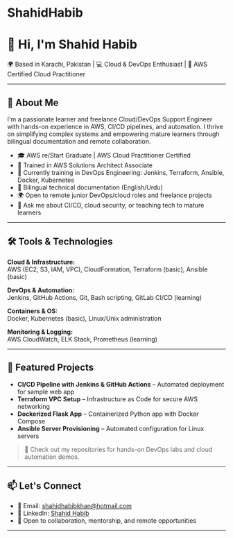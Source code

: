 # ShahidHabib

# 👋 Hi, I'm Shahid Habib

🌍 Based in Karachi, Pakistan | 💻 Cloud & DevOps Enthusiast | 📜 AWS Certified Cloud Practitioner

---

## 🚀 About Me

I'm a passionate learner and freelance Cloud/DevOps Support Engineer with hands-on experience in AWS, CI/CD pipelines, and automation. I thrive on simplifying complex systems and empowering mature learners through bilingual documentation and remote collaboration.

- 🎓 AWS re/Start Graduate | AWS Cloud Practitioner Certified  
- 🧠 Trained in AWS Solutions Architect Associate  
- 🔧 Currently training in DevOps Engineering: Jenkins, Terraform, Ansible, Docker, Kubernetes  
- 📄 Bilingual technical documentation (English/Urdu)  
- 🌍 Open to remote junior DevOps/cloud roles and freelance projects  
- 💬 Ask me about CI/CD, cloud security, or teaching tech to mature learners

---

## 🛠️ Tools & Technologies

**Cloud & Infrastructure:**  
AWS (EC2, S3, IAM, VPC), CloudFormation, Terraform (basic), Ansible (basic)

**DevOps & Automation:**  
Jenkins, GitHub Actions, Git, Bash scripting, GitLab CI/CD (learning)

**Containers & OS:**  
Docker, Kubernetes (basic), Linux/Unix administration

**Monitoring & Logging:**  
AWS CloudWatch, ELK Stack, Prometheus (learning)

---

## 📂 Featured Projects

- **CI/CD Pipeline with Jenkins & GitHub Actions** – Automated deployment for sample web app  
- **Terraform VPC Setup** – Infrastructure as Code for secure AWS networking  
- **Dockerized Flask App** – Containerized Python app with Docker Compose  
- **Ansible Server Provisioning** – Automated configuration for Linux servers

> 🔗 Check out my repositories for hands-on DevOps labs and cloud automation demos.

---

## 📫 Let's Connect

- 📧 Email: shahidhabibkhan@hotmail.com  
- 🔗 LinkedIn: [Shahid Habib](https://www.linkedin.com/in/shahid-habib-4b6160154)  
- 🧠 Open to collaboration, mentorship, and remote opportunities

---
